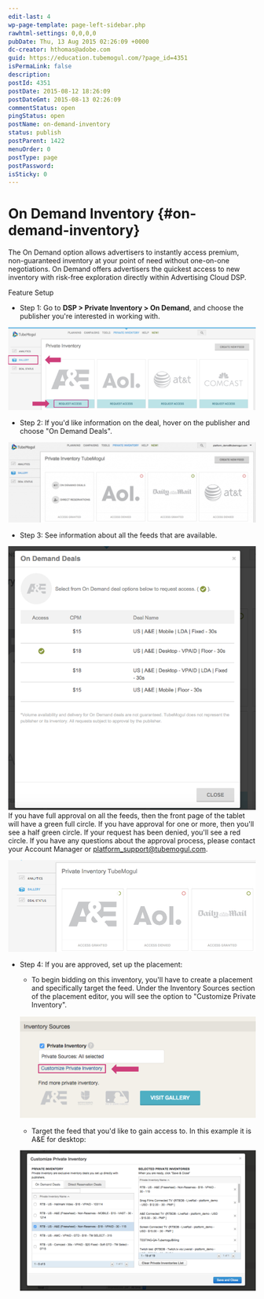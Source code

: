 ```yaml
---
edit-last: 4
wp-page-template: page-left-sidebar.php
rawhtml-settings: 0,0,0,0
pubDate: Thu, 13 Aug 2015 02:26:09 +0000
dc-creator: hthomas@adobe.com
guid: https://education.tubemogul.com/?page_id=4351
isPermaLink: false
description: 
postId: 4351
postDate: 2015-08-12 18:26:09
postDateGmt: 2015-08-13 02:26:09
commentStatus: open
pingStatus: open
postName: on-demand-inventory
status: publish
postParent: 1422
menuOrder: 0
postType: page
postPassword: 
isSticky: 0
---
```


# On Demand Inventory {#on-demand-inventory}

The On Demand option allows advertisers to instantly access premium, non-guaranteed inventory at your point of need without one-on-one negotiations. On Demand offers advertisers the quickest access to new inventory with risk-free exploration directly within Advertising Cloud DSP.

Feature Setup

* Step 1: Go to **DSP > Private Inventory > On Demand**, and choose the publisher you're interested in working with.

[ ![selectax](assets/selectax.png)](assets/selectax.png)

* Step 2: If you'd like information on the deal, hover on the publisher and choose "On Demand Deals".

[ ![safas](assets/safas-1024x333.png)](assets/safas.png)

* Step 3: See information about all the feeds that are available.

[ ![seal](assets/seal.png)](assets/seal.png)
 If you have full approval on all the feeds, then the front page of the tablet will have a green full circle. If you have approval for one or more, then you'll see a half green circle. If your request has been denied, you'll see a red circle. If you have any questions about the approval process, please contact your Account Manager or platform_support@tubemogul.com.

 [ ![saas](assets/saas.png)](assets/saas.png)

* Step 4: If you are approved, set up the placement:

  * To begin bidding on this inventory, you'll have to create a placement and specifically target the feed. Under the Inventory Sources section of the placement editor, you will see the option to "Customize Private Inventory".

  [ ![daf](assets/daf.png)](assets/daf.png)
 

  * Target the feed that you'd like to gain access to. In this example it is A&E for desktop:

  [ ![afawdsfa](assets/afawdsfa.png)](assets/afawdsfa.png)
